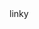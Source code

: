 <!DOCTYPE HTML PUBLIC "-//W3C//DTD HTML 4.01 Transitional//EN">
<html>
	<head>
	<title>site home page</title>
	</head>
	<body>
		<a href="https://Rushnano.github.io/dispersioncostV1.html" target="_blank" style="text-decoration: none">linky</a><br>
	</body>
</html>
